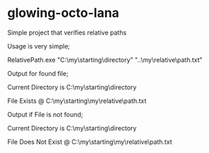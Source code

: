 glowing-octo-lana
=================

Simple project that verifies relative paths

Usage is very simple;

RelativePath.exe "C:\my\starting\directory" "..\my\relative\path.txt"

 Output for found file;

   Current Directory is C:\my\starting\directory

   File Exists @ C:\my\starting\\my\relative\path.txt

 Output if File is not found;
 
   Current Directory is C:\my\starting\directory

   File Does Not Exist @ C:\my\starting\\my\relative\path.txt
